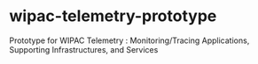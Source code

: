 # wipac-telemetry-prototype
Prototype for WIPAC Telemetry : Monitoring/Tracing Applications, Supporting Infrastructures, and Services
